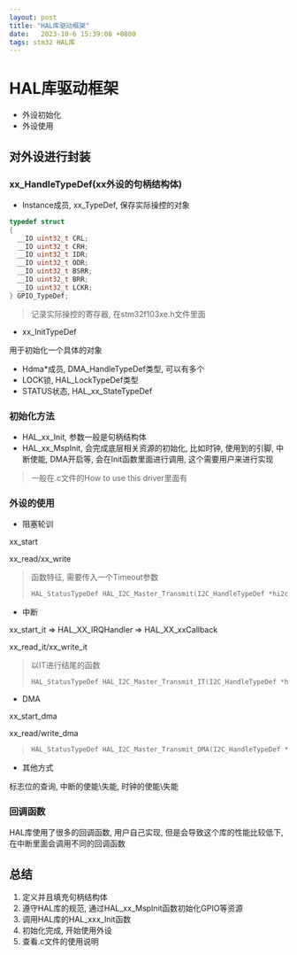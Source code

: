 ```yaml
---
layout: post
title: "HAL库驱动框架" 
date:   2023-10-6 15:39:08 +0800
tags: stm32 HAL库
---
```


# HAL库驱动框架

+ 外设初始化
+ 外设使用

## 对外设进行封装

### xx_HandleTypeDef(xx外设的句柄结构体)

+ Instance成员, xx_TypeDef, 保存实际操控的对象

```c
typedef struct
{
  __IO uint32_t CRL;
  __IO uint32_t CRH;
  __IO uint32_t IDR;
  __IO uint32_t ODR;
  __IO uint32_t BSRR;
  __IO uint32_t BRR;
  __IO uint32_t LCKR;
} GPIO_TypeDef;
```

> 记录实际操控的寄存器, 在stm32f103xe.h文件里面

+ xx_InitTypeDef

用于初始化一个具体的对象

+ Hdma*成员, DMA_HandleTypeDef类型, 可以有多个
+ LOCK锁, HAL_LockTypeDef类型
+ STATUS状态, HAL_xx_StateTypeDef

### 初始化方法

+ HAL_xx_Init, 参数一般是句柄结构体
+ HAL_xx_MspInit, 会完成底层相关资源的初始化, 比如时钟, 使用到的引脚, 中断使能, DMA开启等, 会在Init函数里面进行调用, 这个需要用户来进行实现

> 一般在.c文件的How to use this driver里面有

### 外设的使用

+ 阻塞轮训

 xx_start

xx_read/xx_write

> 函数特征, 需要传入一个Timeout参数
>
> ```c
> HAL_StatusTypeDef HAL_I2C_Master_Transmit(I2C_HandleTypeDef *hi2c, uint16_t DevAddress, uint8_t *pData, uint16_t Size, uint32_t Timeout);
> ```

+ 中断

xx_start_it => HAL_XX_IRQHandler => HAL_XX_xxCallback

xx_read_it/xx_write_it

> 以IT进行结尾的函数
>
> ```c
> HAL_StatusTypeDef HAL_I2C_Master_Transmit_IT(I2C_HandleTypeDef *hi2c, uint16_t DevAddress, uint8_t *pData, uint16_t Size);
> ```

+ DMA

xx_start_dma

xx_read/write_dma

> ```c
> HAL_StatusTypeDef HAL_I2C_Master_Transmit_DMA(I2C_HandleTypeDef *hi2c, uint16_t DevAddress, uint8_t *pData, uint16_t Size);
> ```

+ 其他方式

标志位的查询, 中断的使能\失能, 时钟的使能\失能

### 回调函数

HAL库使用了很多的回调函数, 用户自己实现, 但是会导致这个库的性能比较低下, 在中断里面会调用不同的回调函数

## 总结

1. 定义并且填充句柄结构体
2. 遵守HAL库的规范, 通过HAL_xx_MspInit函数初始化GPIO等资源
3. 调用HAL库的HAL_xxx_Init函数
4. 初始化完成, 开始使用外设
5. 查看.c文件的使用说明















